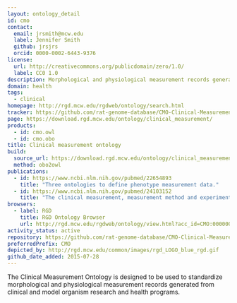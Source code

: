 ```yaml
---
layout: ontology_detail
id: cmo
contact:
  email: jrsmith@mcw.edu
  label: Jennifer Smith
  github: jrsjrs
  orcid: 0000-0002-6443-9376
license:
  url: http://creativecommons.org/publicdomain/zero/1.0/
  label: CC0 1.0
description: Morphological and physiological measurement records generated from clinical and model organism research and health programs.
domain: health
tags:
  - clinical
homepage: http://rgd.mcw.edu/rgdweb/ontology/search.html
tracker: https://github.com/rat-genome-database/CMO-Clinical-Measurement-Ontology/issues
page: https://download.rgd.mcw.edu/ontology/clinical_measurement/
products:
  - id: cmo.owl
  - id: cmo.obo
title: Clinical measurement ontology
build:
  source_url: https://download.rgd.mcw.edu/ontology/clinical_measurement/clinical_measurement.obo
  method: obo2owl
publications:
  - id: https://www.ncbi.nlm.nih.gov/pubmed/22654893
    title: "Three ontologies to define phenotype measurement data."
  - id: https://www.ncbi.nlm.nih.gov/pubmed/24103152
    title: "The clinical measurement, measurement method and experimental condition ontologies: expansion, improvements and new applications."
browsers:
  - label: RGD
    title: RGD Ontology Browser
    url: http://rgd.mcw.edu/rgdweb/ontology/view.html?acc_id=CMO:0000000
activity_status: active
repository: https://github.com/rat-genome-database/CMO-Clinical-Measurement-Ontology
preferredPrefix: CMO
depicted_by: http://rgd.mcw.edu/common/images/rgd_LOGO_blue_rgd.gif
github_date_added: 2015-07-28
---
```


The Clinical Measurement Ontology is designed to be used to standardize morphological and physiological measurement records generated from clinical and model organism research and health programs.
